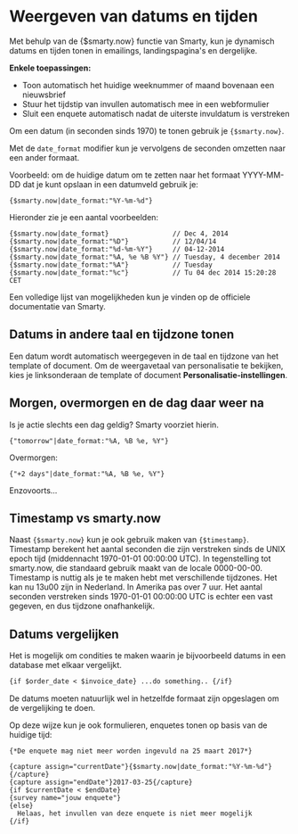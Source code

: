 # Weergeven van datums en tijden

Met behulp van de {\$smarty.now} functie van Smarty, kun je dynamisch
datums en tijden tonen in emailings, landingspagina's en dergelijke.

**Enkele toepassingen:**

-   Toon automatisch het huidige weeknummer of maand bovenaan een
    nieuwsbrief
-   Stuur het tijdstip van invullen automatisch mee in een webformulier
-   Sluit een enquete automatisch nadat de uiterste invuldatum is
    verstreken

Om een datum (in seconden sinds 1970) te tonen gebruik je
`{$smarty.now}`.

Met de `date_format` modifier kun je vervolgens de seconden omzetten
naar een ander formaat.

Voorbeeld: om de huidige datum om te zetten naar het formaat YYYY-MM-DD
dat je kunt opslaan in een datumveld gebruik je:

`{$smarty.now|date_format:"%Y-%m-%d"}`

Hieronder zie je een aantal voorbeelden:

```
{$smarty.now|date_format}                // Dec 4, 2014
{$smarty.now|date_format:"%D"}           // 12/04/14
{$smarty.now|date_format:"%d-%m-%Y"}     // 04-12-2014
{$smarty.now|date_format:"%A, %e %B %Y"} // Tuesday, 4 december 2014
{$smarty.now|date_format:"%A"}           // Tuesday
{$smarty.now|date_format:"%c"}           // Tu 04 dec 2014 15:20:28 CET
```
Een volledige lijst van mogelijkheden kun je vinden op de officiele
documentatie van Smarty.

## Datums in andere taal en tijdzone tonen

Een datum wordt automatisch weergegeven in de taal en tijdzone van het
template of document. Om de weergavetaal van personalisatie te bekijken,
kies je linksonderaan de template of document
**Personalisatie-instellingen**.

## Morgen, overmorgen en de dag daar weer na

Is je actie slechts een dag geldig? Smarty voorziet hierin.

`{"tomorrow"|date_format:"%A, %B %e, %Y"}`

Overmorgen:

`{"+2 days"|date_format:"%A, %B %e, %Y"}`

Enzovoorts...

## Timestamp vs smarty.now

Naast `{$smarty.now}` kun je ook gebruik maken van `{$timestamp}`.
Timestamp berekent het aantal seconden die zijn verstreken sinds de UNIX
epoch tijd (middennacht 1970-01-01 00:00:00 UTC). In tegenstelling tot
smarty.now, die standaard gebruik maakt van de locale 0000-00-00.
Timestamp is nuttig als je te maken hebt met verschillende tijdzones.
Het kan nu 13u00 zijn in Nederland. In Amerika pas over 7 uur. Het
aantal seconden verstreken sinds 1970-01-01 00:00:00 UTC is echter een
vast gegeven, en dus tijdzone onafhankelijk.

## Datums vergelijken

Het is mogelijk om condities te maken waarin je bijvoorbeeld datums in
een database met elkaar vergelijkt.

```txt
{if $order_date < $invoice_date} ...do something.. {/if}
```

De datums moeten natuurlijk wel in hetzelfde formaat zijn opgeslagen om
de vergelijking te doen.

Op deze wijze kun je ook formulieren, enquetes tonen op basis van de
huidige tijd:

```
{*De enquete mag niet meer worden ingevuld na 25 maart 2017*}

{capture assign="currentDate"}{$smarty.now|date_format:"%Y-%m-%d"}{/capture}
{capture assign="endDate"}2017-03-25{/capture}
{if $currentDate < $endDate}
{survey name="jouw enquete"}
{else}
  Helaas, het invullen van deze enquete is niet meer mogelijk 
{/if}
```
